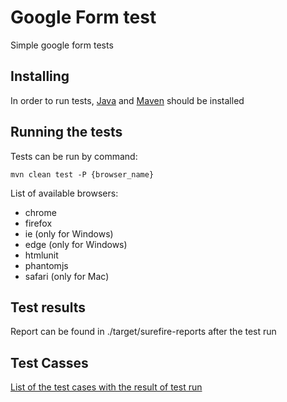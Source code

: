 # Google Form test

Simple google form tests

## Installing

In order to run tests, [Java](https://www.java.com/en/download/help/download_options.xml) and [Maven](https://maven.apache.org/install.html) should be installed


## Running the tests

Tests can be run by command:
```
mvn clean test -P {browser_name}
```
List of available browsers:

* chrome
* firefox
* ie (only for Windows)
* edge (only for Windows)
* htmlunit
* phantomjs
* safari (only for Mac)

## Test results

Report can be found in ./target/surefire-reports after the test run

## Test Casses

[List of the test cases with the result of test run](https://docs.google.com/spreadsheets/d/1Dc9XodwBs0vv3sdklkci8w60h9CNwf0WA6rU2iTbUrQ/edit?usp=sharing)

